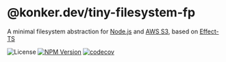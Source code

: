 # @konker.dev/tiny-filesystem-fp

A minimal filesystem abstraction for [Node.js](https://nodejs.org/) and [AWS S3](https://aws.amazon.com/s3/), based on [Effect-TS](https://www.effect.website/)

![License](https://img.shields.io/github/license/konker/konker.dev)
[![NPM Version](https://img.shields.io/npm/v/%40konker.dev%2Ftiny-filesystem-fp)](https://www.npmjs.com/package/@konker.dev/tiny-filesystem-fp)
[![codecov](https://codecov.io/gh/konker/konker.dev/graph/badge.svg?token=G0CMXHW679&flag=@konker.dev/tiny-filesystem-fp)](https://codecov.io/gh/konker/konker.dev?flags[0]=@konker.dev/tiny-filesystem-fp)
